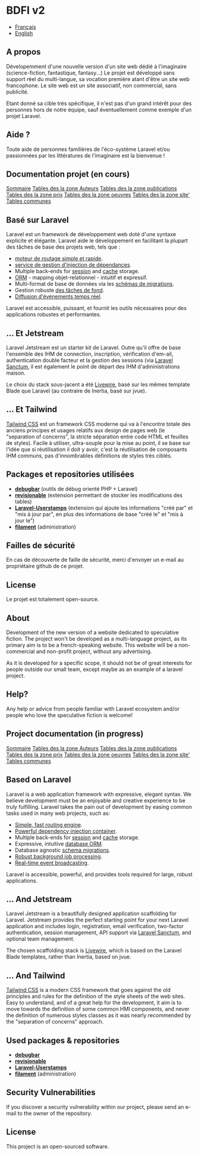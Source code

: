 <p align="center">
<h1>BDFI v2</h1>
</p>

* [Français](#french)
* [English](#english)

<a name="french"></a>
## A propos

Dévelopemment d'une nouvelle version d'un site web dédié à l'imaginaire (science-fiction, fantastique, fantasy...) 
Le projet est développé sans support réel du multi-langue, sa vocation première atant d'être un site web francophone.
Le site web est un site associatif, non commercial, sans publicité.

Etant donné sa cible très spécifique, il n'est pas d'un grand intérêt pour des personnes hors de notre équipe, sauf éventuellement comme exemple d'un projet Laravel.

## Aide ?
Toute aide de personnes familières de l'éco-système Laravel et/ou passionnées par les littératures de l'imaginaire est la bienvenue !

## Documentation projet (en cours)

[Sommaire](docs/welcome.md)
[Tables des la zone Auteurs](docs/auteurs.md)
[Tables des la zone publications](docs/publications.md)
[Tables des la zone prix](docs/prix.md)
[Tables des la zone oeuvres](docs/oeuvres.md)
[Tables des la zone site'](docs/site.md)
[Tables communes](docs/communs.md)

## Basé sur Laravel

Laravel est un framework de développement web doté d'une syntaxe explicite et élégante. Laravel aide le développement en facilitant la plupart des tâches de base des projets web, tels que :

- [moteur de routage simple et rapide](https://laravel.com/docs/routing).
- [service de gestion d'injection de dépendances](https://laravel.com/docs/container).
- Multiple back-ends for [session](https://laravel.com/docs/session) and [cache](https://laravel.com/docs/cache) storage.
- [ORM](https://laravel.com/docs/eloquent) - mapping objet-relationnel - intuitif et expressif.
- Multi-format de base de données via les [schémas de migrations](https://laravel.com/docs/migrations).
- Gestion robuste [des tâches de fond](https://laravel.com/docs/queues).
- [Diffusion d'événements temps réel](https://laravel.com/docs/broadcasting).

Laravel est accessible, puissant, et fournit les outils nécessaires pour des applications robustes et performantes.

## ... Et Jetstream

Laravel Jetstream est un starter kit de Laravel. Outre qu'il offre de base l'ensemble des IHM de connection, inscription, vérification d'em-ail, authentication double facteur et la gestion des sessions (via [Laravel Sanctum](https://github.com/laravel/sanctum), il est également le point de départ des IHM d'administrations maison.

Le choix du stack sous-jacent a été [Livewire](https://jetstream.laravel.com/1.x/stacks/livewire.html), basé sur les mêmes template Blade que Laravel (au contraire de Inertia, basé sur jvue).

## ... Et Tailwind

[Tailwind CSS](https://tailwindcss.com) est un framework CSS moderne qui va à l'encontre totale des anciens principes et usages relatifs aux design de pages web (le "separation of concerns", la stricte séparation entre code HTML et feuilles de styles). Facile à utiliser, ultra-souple pour la mise au point, il se base sur l'idée que si réutilisation il doit y avoir, c'est la réutilisation de composants IHM communs, pas d'innombrables définitions de styles très ciblés.

## Packages et repositories utilisées

- **[debugbar](https://github.com/barryvdh/laravel-debugbar)** (outils de débug orienté PHP + Laravel)
- **[revisionable](https://packagist.org/packages/venturecraft/revisionable)** (extension permettant de stocker les modifications des tables)
- **[Laravel-Userstamps](https://github.com/WildsideUK/Laravel-Userstamps)** (extension qui ajoute les informations "créé par" et "mis à jour par", en plus des informations de base "créé le" et "mis à jour le")
- **[filament](https://filamentphp.com//)** (administration)

## Failles de sécurité

En cas de découverte de faille de sécurité, merci d'envoyer un e-mail au propriétaire github de ce projet.

## License

Le projet est totalement open-source.

<a name="english"></a>
## About

Development of the new version of a website dedicated to speculative fiction. 
The project won't be developed as a multi-language project, as its primary aim is to be a french-speaking website.
This website will be a non-commercial and non-profit project, without any advertising.

As it is developed for a specific scope, it should not be of great interests for people outside our small team, except maybe as an example of a laravel project.

## Help?
Any help or advice from people familiar with Laravel ecosystem and/or people who love the speculative fiction is welcome!

## Project documentation (in progress)

[Sommaire](docs/welcome.md)
[Tables des la zone Auteurs](docs/auteurs.md)
[Tables des la zone publications](docs/publications.md)
[Tables des la zone prix](docs/prix.md)
[Tables des la zone oeuvres](docs/oeuvres.md)
[Tables des la zone site'](docs/site.md)
[Tables communes](docs/communs.md)

## Based on Laravel

Laravel is a web application framework with expressive, elegant syntax. We believe development must be an enjoyable and creative experience to be truly fulfilling. Laravel takes the pain out of development by easing common tasks used in many web projects, such as:

- [Simple, fast routing engine](https://laravel.com/docs/routing).
- [Powerful dependency injection container](https://laravel.com/docs/container).
- Multiple back-ends for [session](https://laravel.com/docs/session) and [cache](https://laravel.com/docs/cache) storage.
- Expressive, intuitive [database ORM](https://laravel.com/docs/eloquent).
- Database agnostic [schema migrations](https://laravel.com/docs/migrations).
- [Robust background job processing](https://laravel.com/docs/queues).
- [Real-time event broadcasting](https://laravel.com/docs/broadcasting).

Laravel is accessible, powerful, and provides tools required for large, robust applications.

## ... And Jetstream

Laravel Jetstream is a beautifully designed application scaffolding for Laravel. Jetstream provides the perfect starting point for your next Laravel application and includes login, registration, email verification, two-factor authentication, session management, API support via [Laravel Sanctum](https://github.com/laravel/sanctum), and optional team management.

The chosen scaffolding stack is [Livewire](https://jetstream.laravel.com/1.x/stacks/livewire.html), which is based on the Laravel Blade templates, rather than Inertia, based on jvue.

## ... And Tailwind
[Tailwind CSS](https://tailwindcss.com) is a modern CSS framework that goes against the old principles and rules for the definition of the style sheets of the web sites. Easy to understand, and of a great help for the development, it aim is to move towards the definition of some common HMI components, and never the definition of numerous styles classes as it was nearly recommended by the "separation of concerns" approach.

## Used packages & repositories

- **[debugbar](https://github.com/barryvdh/laravel-debugbar)**
- **[revisionable](https://packagist.org/packages/venturecraft/revisionable)**
- **[Laravel-Userstamps](https://github.com/WildsideUK/Laravel-Userstamps)**
- **[filament](https://filamentphp.com//)** (administration)

## Security Vulnerabilities

If you discover a security vulnerability within our project, please send an e-mail to the owner of the repository.

## License

This project is an open-sourced software.
